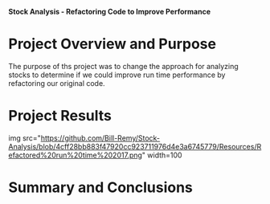 **Stock Analysis - Refactoring Code to Improve Performance**

# Project Overview and Purpose

The purpose of ths project was to change the approach for analyzing stocks to determine if we could improve run time performance by refactoring our original code.

# Project Results

img src="https://github.com/Bill-Remy/Stock-Analysis/blob/4cff28bb883f47920cc923711976d4e3a6745779/Resources/Refactored%20run%20time%202017.png" width=100

# Summary and Conclusions
